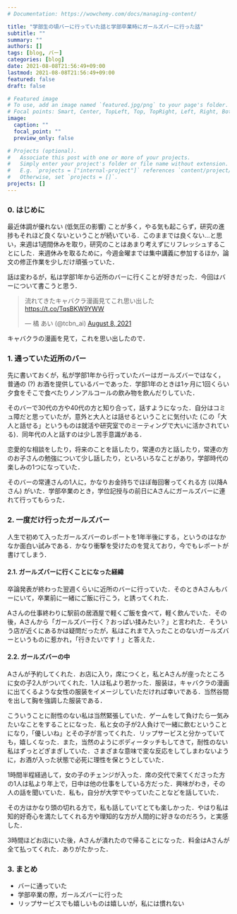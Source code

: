 ```yaml
---
# Documentation: https://wowchemy.com/docs/managing-content/

title: "学部生の頃バーに行っていた話と学部卒業時にガールズバーに行った話"
subtitle: ""
summary: ""
authors: []
tags: [blog, バー]
categories: [blog]
date: 2021-08-08T21:56:49+09:00
lastmod: 2021-08-08T21:56:49+09:00
featured: false
draft: false

# Featured image
# To use, add an image named `featured.jpg/png` to your page's folder.
# Focal points: Smart, Center, TopLeft, Top, TopRight, Left, Right, BottomLeft, Bottom, BottomRight.
image:
  caption: ""
  focal_point: ""
  preview_only: false

# Projects (optional).
#   Associate this post with one or more of your projects.
#   Simply enter your project's folder or file name without extension.
#   E.g. `projects = ["internal-project"]` references `content/project/deep-learning/index.md`.
#   Otherwise, set `projects = []`.
projects: []
---
```


### 0. はじめに
最近体調が優れない (低気圧の影響) ことが多く，やる気も起こらず，研究の進捗もそれほど良くないということが続いている．このままでは良くない...と思い，来週は1週間休みを取り，研究のことはあまり考えずにリフレッシュすることにした．来週休みを取るために，今週金曜までは集中講義に参加するほか，論文の修正作業を少しだけ頑張っていた．

話は変わるが，私は学部1年から近所のバーに行くことが好きだった．今回はバーについて書こうと思う．

<blockquote class="twitter-tweet"><p lang="ja" dir="ltr">流れてきたキャバクラ漫画見てこれ思い出した <a href="https://t.co/TqsBKW9YWW">https://t.co/TqsBKW9YWW</a></p>&mdash; 橘 あい (@tcbn_ai) <a href="https://twitter.com/tcbn_ai/status/1424250246838636544?ref_src=twsrc%5Etfw">August 8, 2021</a></blockquote> <script async src="https://platform.twitter.com/widgets.js" charset="utf-8"></script>

キャバクラの漫画を見て，これを思い出したので．

### 1. 通っていた近所のバー
先に書いておくが，私が学部1年から行っていたバーはガールズバーではなく，普通の (?) お酒を提供しているバーであった．学部1年のときは1ヶ月に1回くらい夕食をそこで食べたりノンアルコールの飲み物を飲んだりしていた．

そのバーで30代の方や40代の方と知り合って，話すようになった．自分はコミュ障だと思っていたが，意外と大人とは話せるということに気付いた (この「大人と話せる」というものは就活や研究室でのミーティングで大いに活かされている)．同年代の人と話すのは少し苦手意識がある．

恋愛的な相談をしたり，将来のことを話したり，常連の方と話したり，常連の方のお子さんの勉強について少し話したり，といろいろなことがあり，学部時代の楽しみの1つになっていた．

そのバーの常連さんの1人に，かなりお金持ちでほぼ毎回奢ってくれる方 (以降Aさん) がいた．学部卒業のとき，学位記授与の前日にAさんにガールズバーに連れて行ってもらった．

### 2. 一度だけ行ったガールズバー
人生で初めて入ったガールズバーのレポートを1年半後にする，というのはなかなか面白い試みである．かなり衝撃を受けたのを覚えており，今でもレポートが書けてしまう．

#### 2.1. ガールズバーに行くことになった経緯
卒論発表が終わった翌週くらいに近所のバーに行っていた．そのときAさんもバーにいて，卒業前に一緒にご飯に行こう，と誘ってくれた．

Aさんの仕事終わりに駅前の居酒屋で軽くご飯を食べて，軽く飲んでいた．その後，Aさんから「ガールズバー行く？おっぱい揉みたい？」と言われた．そういう店が近くにあるかは疑問だったが，私はこれまで入ったことのないガールズバーというものに惹かれ，「行きたいです！」と答えた．

#### 2.2. ガールズバーの中
Aさんが予約してくれた．お店に入り，席につくと，私とAさんが座ったところに女の子2人がついてくれた．1人は私より若かった．服装は，キャバクラの漫画に出てくるような女性の服装をイメージしていただければ幸いである．当然谷間を出して胸を強調した服装である．

こういうことに耐性のない私は当然緊張していた．ゲームをして負けたら一気みたいなことをすることになった．私と女の子が2人負けで一緒に飲むということになり，「優しいね」とその子が言ってくれた．リップサービスと分かっていても，嬉しくなった．また，当然のようにボディータッチもしてきて，耐性のない私はずっとどぎまぎしていた．さまざまな意味で変な反応をしてしまわないように，お酒が入った状態で必死に理性を保とうとしていた．

1時間半程経過して，女の子のチェンジが入った．席の交代で来てくださった方の1人は私より年上で，日中は他の仕事をしている方だった．興味がわき，その人の話を聞いていた．私も，自分が大学でやっていたことなどを話していた．

その方はかなり頭の切れる方で，私も話していてとても楽しかった．やはり私は知的好奇心を満たしてくれる方や理知的な方が人間的に好きなのだろう，と実感した．

3時間ほどお店にいた後，Aさんが潰れたので帰ることになった．料金はAさんが全て払ってくれた．ありがたかった．

### 3. まとめ
- バーに通っていた
- 学部卒業の際，ガールズバーに行った
- リップサービスでも嬉しいものは嬉しいが，私には慣れない